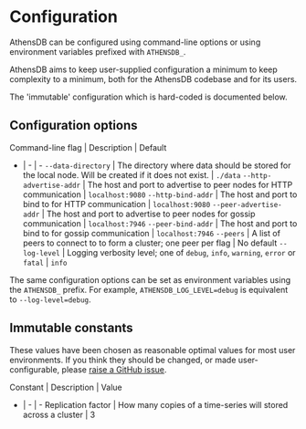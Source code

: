 # Configuration

AthensDB can be configured using command-line options or using environment
variables prefixed with `ATHENSDB_`.

AthensDB aims to keep user-supplied configuration a minimum to keep complexity
to a minimum, both for the AthensDB codebase and for its users.

The 'immutable' configuration which is hard-coded is documented below.

## Configuration options

Command-line flag | Description | Default
- | - | -
`--data-directory` | The directory where data should be stored for the local node. Will be created if it does not exist. | `./data`
`--http-advertise-addr` | The host and port to advertise to peer nodes for HTTP communication | `localhost:9080`
`--http-bind-addr` | The host and port to bind to for HTTP communication | `localhost:9080`
`--peer-advertise-addr` | The host and port to advertise to peer nodes for gossip communication | `localhost:7946`
`--peer-bind-addr` | The host and port to bind to for gossip communication | `localhost:7946`
`--peers` | A list of peers to connect to to form a cluster; one peer per flag | No default
`--log-level` | Logging verbosity level; one of `debug`, `info`, `warning`, `error` or `fatal` | `info`

The same configuration options can be set as environment variables using the
`ATHENSDB_` prefix. For example, `ATHENSDB_LOG_LEVEL=debug` is equivalent to
`--log-level=debug`.

## Immutable constants

These values have been chosen as reasonable optimal values for most user
environments. If you think they should be changed, or made user-configurable,
please [raise a GitHub issue][].

Constant | Description | Value
- | - | -
Replication factor | How many copies of a time-series will stored across a cluster | 3

[raise a GitHub issue]: https://github.com/mattbostock/athensdb/issues/new

